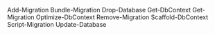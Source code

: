 ﻿
Add-Migration
Bundle-Migration
Drop-Database
Get-DbContext
Get-Migration
Optimize-DbContext
Remove-Migration
Scaffold-DbContext
Script-Migration
Update-Database